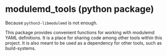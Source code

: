 # modulemd_tools (python package)

Because `python3-libmodulemd` is not enough.

This package provides convenient functions for working with modulemd
YAML definitions. It is a place for sharing code among other tools
within this project. It is also meant to be used as a dependency for
other tools, such as build-systems.
